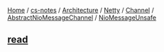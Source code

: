 [Home](https://mengxianbin.github.io) /
[cs-notes](https://mengxianbin.github.io/cs-notes/site) /
[Architecture](https://mengxianbin.github.io/cs-notes/site/Architecture) /
[Netty](https://mengxianbin.github.io/cs-notes/site/Architecture/Netty) /
[Channel](https://mengxianbin.github.io/cs-notes/site/Architecture/Netty/Channel) /
[AbstractNioMessageChannel](https://mengxianbin.github.io/cs-notes/site/Architecture/Netty/Channel/AbstractNioMessageChannel) /
[NioMessageUnsafe](https://mengxianbin.github.io/cs-notes/site/Architecture/Netty/Channel/AbstractNioMessageChannel/NioMessageUnsafe)

## [read](https://mengxianbin.github.io/cs-notes/site/Architecture/Netty/Channel/AbstractNioMessageChannel/NioMessageUnsafe/read)
